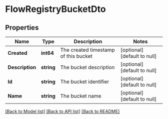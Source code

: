 # FlowRegistryBucketDto

## Properties
Name | Type | Description | Notes
------------ | ------------- | ------------- | -------------
**Created** | **int64** | The created timestamp of this bucket | [optional] [default to null]
**Description** | **string** | The bucket description | [optional] [default to null]
**Id** | **string** | The bucket identifier | [optional] [default to null]
**Name** | **string** | The bucket name | [optional] [default to null]

[[Back to Model list]](../README.md#documentation-for-models) [[Back to API list]](../README.md#documentation-for-api-endpoints) [[Back to README]](../README.md)

